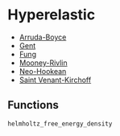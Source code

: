 # Hyperelastic

  * [Arruda-Boyce](hyperelastic/arruda_boyce.md)
  * [Gent](hyperelastic/gent.md)
  * [Fung](hyperelastic/fung.md)
  * [Mooney-Rivlin](hyperelastic/mooney_rivlin.md)
  * [Neo-Hookean](hyperelastic/neo_hookean.md)
  * [Saint Venant-Kirchoff](hyperelastic/saint_venant_kirchoff.md)

## Functions

```@docs
helmholtz_free_energy_density
```
